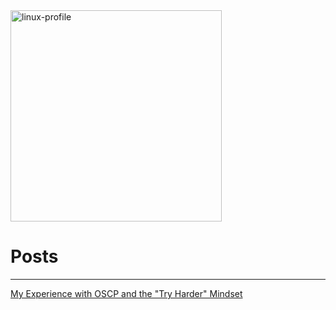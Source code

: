 
<img width="338" alt="linux-profile" src="https://github.com/shellph1sh/shellph1sh.github.io/assets/55106700/2da36f90-844d-4095-808f-5e47131095f4">

# Posts
---

[My Experience with OSCP and the "Try Harder" Mindset](https://shellph1sh.github.io/2023/12/27/OSCP.html)
